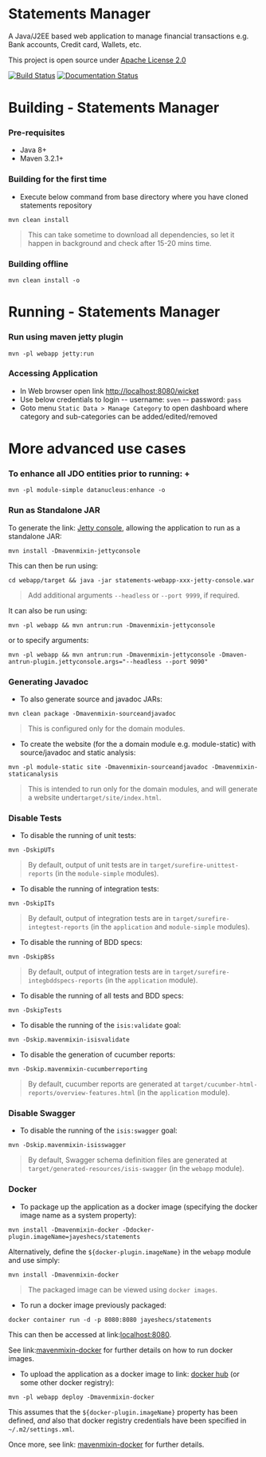 # Statements Manager

A Java/J2EE based web application to manage financial transactions e.g. Bank accounts, Credit card, Wallets, etc.

This project is open source under [Apache License 2.0](https://www.apache.org/licenses/LICENSE-2.0)

[![Build Status](https://travis-ci.com/Jayeshecs/statements.svg?branch=master)](https://travis-ci.com/Jayeshecs/statements)
[![Documentation Status](https://readthedocs.org/projects/statements/badge/?version=latest)](https://statements.readthedocs.io/en/latest/?badge=latest)

# Building - Statements Manager

### Pre-requisites
- Java 8+
- Maven 3.2.1+

### Building for the first time

- Execute below command from base directory where you have cloned statements repository

```
mvn clean install
```

> This can take sometime to download all dependencies, so let it happen in background and check after 15-20 mins time.

### Building offline

```
mvn clean install -o
```

# Running - Statements Manager

### Run using maven jetty plugin
```
mvn -pl webapp jetty:run
```

### Accessing Application

- In Web browser open link [http://localhost:8080/wicket](http://localhost:8080/wicket)
- Use below credentials to login
-- username: `sven`
-- password: `pass`
- Goto menu ``Static Data > Manage Category`` to open dashboard where category and sub-categories can be added/edited/removed

# More advanced use cases

### To enhance all JDO entities prior to running: +

```
mvn -pl module-simple datanucleus:enhance -o
```

### Run as Standalone JAR

To generate the link: [Jetty console](https://github.com/eirbjo/jetty-console), allowing the application to run as a standalone JAR: 

```
mvn install -Dmavenmixin-jettyconsole
```

This can then be run using:

```
cd webapp/target && java -jar statements-webapp-xxx-jetty-console.war
```

> Add additional arguments ``--headless`` or ``--port 9999``, if required.

It can also be run using:

```
mvn -pl webapp && mvn antrun:run -Dmavenmixin-jettyconsole
```

or to specify arguments:

```
mvn -pl webapp && mvn antrun:run -Dmavenmixin-jettyconsole -Dmaven-antrun-plugin.jettyconsole.args="--headless --port 9090"
```


### Generating Javadoc

- To also generate source and javadoc JARs:

```
mvn clean package -Dmavenmixin-sourceandjavadoc
```

> This is configured only for the domain modules.

- To create the website (for the a domain module e.g. module-static) with source/javadoc and static analysis:

```
mvn -pl module-static site -Dmavenmixin-sourceandjavadoc -Dmavenmixin-staticanalysis
```

> This is intended to run only for the domain modules, and will generate a website under`target/site/index.html`.

### Disable Tests
- To disable the running of unit tests:

```
mvn -DskipUTs 
```

> By default, output of unit tests are in  `target/surefire-unittest-reports` (in the ``module-simple`` modules).

- To disable the running of integration tests:

```
mvn -DskipITs 
```

> By default, output of integration tests are in  `target/surefire-integtest-reports` (in the ``application`` and ``module-simple`` modules).

- To disable the running of BDD specs:

```
mvn -DskipBSs 
```

> By default, output of integration tests are in  `target/surefire-integbddspecs-reports` (in the ``application`` module).

- To disable the running of all tests and BDD specs:

```
mvn -DskipTests 
```

- To disable the running of the `isis:validate` goal:

```
mvn -Dskip.mavenmixin-isisvalidate  
```


- To disable the generation of cucumber reports:

```
mvn -Dskip.mavenmixin-cucumberreporting
```

> By default, cucumber reports are generated at `target/cucumber-html-reports/overview-features.html` (in the ``application`` module).

### Disable Swagger

- To disable the running of the `isis:swagger` goal:

```
mvn -Dskip.mavenmixin-isisswagger
```

> By default, Swagger schema definition files are generated at `target/generated-resources/isis-swagger` (in the ``webapp`` module).

### Docker

- To package up the application as a docker image (specifying the docker image name as a system property):

```
mvn install -Dmavenmixin-docker -Ddocker-plugin.imageName=jayeshecs/statements
```

Alternatively, define the `${docker-plugin.imageName}` in the `webapp` module and use simply:

```
mvn install -Dmavenmixin-docker
```

> The packaged image can be viewed using `docker images`.

- To run a docker image previously packaged:

```
docker container run -d -p 8080:8080 jayeshecs/statements
```

This can then be accessed at link:[localhost:8080](http://localhost:8080).

See link:[mavenmixin-docker](https://github.com/danhaywood/java-mavenmixin-docker#how-to-consume) for further details on how to run docker images.

- To upload the application as a docker image to link: [docker hub](https://hub.docker.com) (or some other docker registry):

```
mvn -pl webapp deploy -Dmavenmixin-docker
```

This assumes that the `${docker-plugin.imageName}` property has been defined, _and_ also that docker registry credentials have been specified in `~/.m2/settings.xml`.

Once more, see link: [mavenmixin-docker](https://github.com/danhaywood/java-mavenmixin-docker#how-to-configure) for further details.

